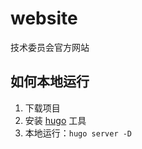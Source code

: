# website
技术委员会官方网站

## 如何本地运行

1. 下载项目
2. 安装 [hugo](https://gohugo.io/) 工具
3. 本地运行：`hugo server -D`